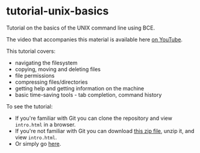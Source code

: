 tutorial-unix-basics
=====================

Tutorial on the basics of the UNIX command line using BCE.

The video that accompanies this material is available here [on YouTube](http://youtu.be/pAY6E0FdWUo).

This tutorial covers:

* navigating the filesystem
* copying, moving and deleting files
* file permissions
* compressing files/directories
* getting help and getting information on the machine
* basic time-saving tools - tab completion, command history

To see the tutorial:

 * If you're familiar with Git you can clone the repository and view `intro.html` in a browser.
 * If you're not familiar with Git you can download [this zip file](https://github.com/berkeley-scf/tutorial-unix-basics/archive/master.zip), unzip it, and view `intro.html`.
 * Or simply go [here]((https://htmlpreview.github.io/?https://github.com/berkeley-scf/tutorial-unix-basics/blob/master/intro.html)).

